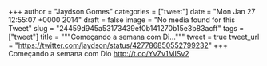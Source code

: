 
+++
author = "Jaydson Gomes"
categories = ["tweet"]
date = "Mon Jan 27 12:55:07 +0000 2014"
draft = false
image = "No media found for this Tweet"
slug = "24459d945a53173439ef0b141270b15e3b83acff"
tags = ["tweet"]
title = """Começando a semana com Di..."""
tweet = true
tweet_url = "https://twitter.com/jaydson/status/427786850552799232"
+++
Começando a semana com Dio http://t.co/YvZv1MISv2
